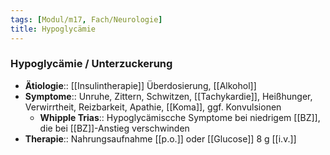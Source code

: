 ```yaml
---
tags: [Modul/m17, Fach/Neurologie]
title: Hypoglycämie
---
```

### Hypoglycämie / Unterzuckerung 
- **Ätiologie**:: [[Insulintherapie]] Überdosierung, [[Alkohol]]
- **Symptome**:: Unruhe, Zittern, Schwitzen, [[Tachykardie]], Heißhunger, Verwirrtheit, Reizbarkeit, Apathie, [[Koma]], ggf. Konvulsionen
	- **Whipple Trias**:: Hypoglycämiscche Symptome bei niedrigem [[BZ]], die bei [[BZ]]-Anstieg verschwinden
- **Therapie**:: Nahrungsaufnahme [[p.o.]] oder [[Glucose]] 8 g [[i.v.]]